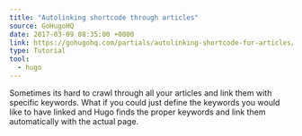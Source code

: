 ```yaml
---
title: "Autolinking shortcode through articles"
source: GoHugoHQ
date: 2017-03-09 08:35:00 +0000
link: https://gohugohq.com/partials/autolinking-shortcode-for-articles/
type: Tutorial
tool:
  - hugo
---
```

Sometimes its hard to crawl through all your articles and link them with specific keywords. What if you could just define the keywords you would like to have linked and Hugo finds the proper keywords and link them automatically with the actual page.





